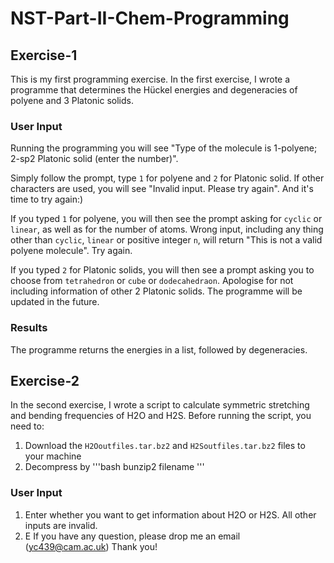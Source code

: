 # NST-Part-II-Chem-Programming

## Exercise-1
This is my first programming exercise. 
In the first exercise, I wrote a programme that determines the Hückel energies and degeneracies of polyene and 3 Platonic solids.

### User Input
Running the programming you will see "Type of the molecule is 1-polyene; 2-sp2 Platonic solid (enter the number)".

Simply follow the prompt, type `1` for polyene and `2` for Platonic solid.
If other characters are used, you will see "Invalid input. Please try again". And it's time to try again:)

If you typed `1` for polyene, you will then see the prompt asking for `cyclic` or `linear`, as well as for the number of atoms. Wrong input, including any thing other than `cyclic`, `linear` or positive integer `n`, will return "This is not a valid polyene molecule". Try again. 

If you typed `2` for Platonic solids, you will then see a prompt asking you to choose from `tetrahedron` or `cube` or `dodecahedraon`. Apologise for not including information of other 2 Platonic solids. The programme will be updated in the future.


### Results 
The programme returns the energies in a list, followed by degeneracies. 


## Exercise-2
In the second exercise, I wrote a script to calculate symmetric stretching and bending frequencies of H2O and H2S. 
Before running the script, you need to:
1. Download the `H2Ooutfiles.tar.bz2` and `H2Soutfiles.tar.bz2` files to your machine
2. Decompress by '''bash
bunzip2 filename
'''

### User Input
1. Enter whether you want to get information about H2O or H2S. All other inputs are invalid.
2. E
If you have any question, please drop me an email (yc439@cam.ac.uk) Thank you!
